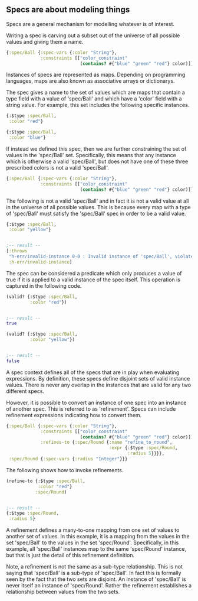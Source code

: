 <!---
  This markdown file was generated. Do not edit.
  -->

## Specs are about modeling things

Specs are a general mechanism for modelling whatever is of interest.

Writing a spec is carving out a subset out of the universe of all possible values and giving them a name.

```clojure
{:spec/Ball {:spec-vars {:color "String"},
             :constraints [["color_constraint"
                            (contains? #{"blue" "green" "red"} color)]]}}
```

Instances of specs are represented as maps. Depending on programming languages, maps are also known as associative arrays or dictionarys.

The spec gives a name to the set of values which are maps that contain a type field with a value of 'spec/Ball' and which have a 'color' field with a string value. For example, this set includes the following specific instances.

```clojure
{:$type :spec/Ball,
 :color "red"}
```

```clojure
{:$type :spec/Ball,
 :color "blue"}
```

If instead we defined this spec, then we are further constraining the set of values in the 'spec/Ball' set. Specifically, this means that any instance which is otherwise a valid 'spec/Ball', but does not have one of these three prescribed colors is not a valid 'spec/Ball'.

```clojure
{:spec/Ball {:spec-vars {:color "String"},
             :constraints [["color_constraint"
                            (contains? #{"blue" "green" "red"} color)]]}}
```

The following is not a valid 'spec/Ball' and in fact it is not a valid value at all in the universe of all possible values. This is because every map with a type of 'spec/Ball' must satisfy the 'spec/Ball' spec in order to be a valid value.

```clojure
{:$type :spec/Ball,
 :color "yellow"}


;-- result --
[:throws
 "h-err/invalid-instance 0-0 : Invalid instance of 'spec/Ball', violates constraints color_constraint"
 :h-err/invalid-instance]
```

The spec can be considered a predicate which only produces a value of true if it is applied to a valid instance of the spec itself. This operation is captured in the following code.

```clojure
(valid? {:$type :spec/Ball,
         :color "red"})


;-- result --
true
```

```clojure
(valid? {:$type :spec/Ball,
         :color "yellow"})


;-- result --
false
```

A spec context defines all of the specs that are in play when evaluating expressions. By definition, these specs define disjoint sets of valid instance values. There is never any overlap in the instances that are valid for any two different specs.

However, it is possible to convert an instance of one spec into an instance of another spec. This is referred to as 'refinement'. Specs can include refinement expressions indicating how to convert them.

```clojure
{:spec/Ball {:spec-vars {:color "String"},
             :constraints [["color_constraint"
                            (contains? #{"blue" "green" "red"} color)]],
             :refines-to {:spec/Round {:name "refine_to_round",
                                       :expr {:$type :spec/Round,
                                              :radius 5}}}},
 :spec/Round {:spec-vars {:radius "Integer"}}}
```

The following shows how to invoke refinements.

```clojure
(refine-to {:$type :spec/Ball,
            :color "red"}
           :spec/Round)


;-- result --
{:$type :spec/Round,
 :radius 5}
```

A refinement defines a many-to-one mapping from one set of values to another set of values. In this example, it is a mapping from the values in the set 'spec/Ball' to the values in the set 'spec/Round'. Specifically, in this example, all 'spec/Ball' instances map to the same 'spec/Round' instance, but that is just the detail of this refinement definition.

Note, a refinement is not the same as a sub-type relationship. This is not saying that 'spec/Ball' is a sub-type of 'spec/Ball'. In fact this is formally seen by the fact that the two sets are disjoint. An instance of 'spec/Ball' is never itself an instance of 'spec/Round'. Rather the refinement establishes a relationship between values from the two sets.

